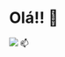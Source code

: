 # Olá!! 👋


<a href = "mailto: afagundesandressa@gmail.com"><img src="https://img.shields.io/badge/-Gmail-%23333?style=for-the-badge&logo=gmail&logoColor=white" target="_blank"></a>   📫 
 


</div>
